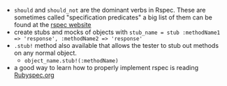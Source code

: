 * `should` and `should_not` are the dominant verbs in Rspec. These are sometimes called "specification predicates" a big list of them can be found at the [rspec website][1]
* create stubs and mocks of objects with `stub_name = stub :methodName1 => 'response', :methodName2 => 'response'`
* `.stub!` method also available that allows the tester to stub out methods on any normal object.
  * `object_name.stub!(:methodName)`
* a good way to learn how to properly implement rspec is reading [Rubyspec.org][2]

[1]: http://www.rspec.info/
[2]: http://rubyspec.org/
